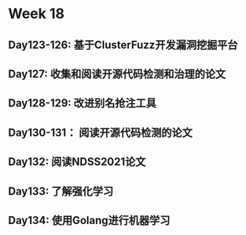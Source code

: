 # Week 18

## Day123-126: 基于ClusterFuzz开发漏洞挖掘平台

## Day127: 收集和阅读开源代码检测和治理的论文

## Day128-129: 改进别名抢注工具

## Day130-131： 阅读开源代码检测的论文

## Day132: 阅读NDSS2021论文

## Day133: 了解强化学习

## Day134: 使用Golang进行机器学习
